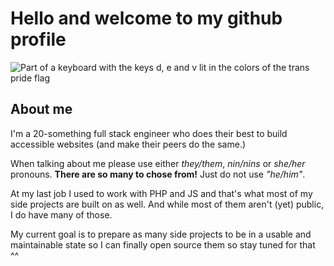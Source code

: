 # Hello and welcome to my github profile

![Part of a keyboard with the keys d, e and v lit in the colors of the trans pride flag](https://files.svc.dysphoric.space/img/dev_keyboard_trans_pride.jpeg)

## About me
I'm a 20-something full stack engineer who does their best to build accessible websites (and make their peers do the same.)

When talking about me please use either _they/them_, _nin/nins_ or _she/her_ pronouns.
__There are so many to chose from!__ Just do not use _"he/him"_.

At my last job I used to work with PHP and JS and that's what most of my side projects are built on as well. And while most of them aren't (yet) public, I do have many of those.

My current goal is to prepare as many side projects to be in a usable and maintainable state so I can finally open source them so stay tuned for that ^^
